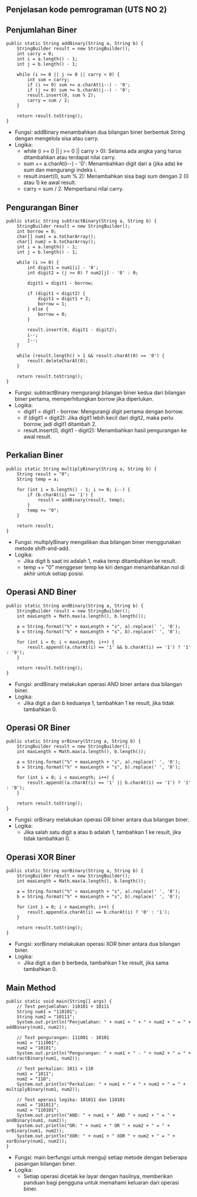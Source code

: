 ## Penjelasan kode pemrograman (UTS NO 2)

## Penjumlahan Biner
```
public static String addBinary(String a, String b) {
    StringBuilder result = new StringBuilder();
    int carry = 0;
    int i = a.length() - 1;
    int j = b.length() - 1;
    
    while (i >= 0 || j >= 0 || carry > 0) {
        int sum = carry;
        if (i >= 0) sum += a.charAt(i--) - '0';
        if (j >= 0) sum += b.charAt(j--) - '0';
        result.insert(0, sum % 2);
        carry = sum / 2;
    }
    
    return result.toString();
}
```
* Fungsi: addBinary menambahkan dua bilangan biner berbentuk String dengan mengelola sisa atau carry.
* Logika:
    * while (i >= 0 || j >= 0 || carry > 0): Selama ada angka yang harus ditambahkan atau terdapat nilai carry.
    * sum += a.charAt(i--) - '0': Menambahkan digit dari a (jika ada) ke sum dan mengurangi indeks i.
    * result.insert(0, sum % 2): Menambahkan sisa bagi sum dengan 2 (0 atau 1) ke awal result.
    * carry = sum / 2: Memperbarui nilai carry.

## Pengurangan Biner
```
public static String subtractBinary(String a, String b) {
    StringBuilder result = new StringBuilder();
    int borrow = 0;
    char[] num1 = a.toCharArray();
    char[] num2 = b.toCharArray();
    int i = a.length() - 1;
    int j = b.length() - 1;
    
    while (i >= 0) {
        int digit1 = num1[i] - '0';
        int digit2 = (j >= 0) ? num2[j] - '0' : 0;
        
        digit1 = digit1 - borrow;
        
        if (digit1 < digit2) {
            digit1 = digit1 + 2;
            borrow = 1;
        } else {
            borrow = 0;
        }
        
        result.insert(0, digit1 - digit2);
        i--;
        j--;
    }
    
    while (result.length() > 1 && result.charAt(0) == '0') {
        result.deleteCharAt(0);
    }
    
    return result.toString();
}
```
* Fungsi: subtractBinary mengurangi bilangan biner kedua dari bilangan biner pertama, memperhitungkan borrow jika diperlukan.
* Logika:
    * digit1 = digit1 - borrow: Mengurangi digit pertama dengan borrow.
    * if (digit1 < digit2): Jika digit1 lebih kecil dari digit2, maka perlu borrow, jadi digit1 ditambah 2.
    * result.insert(0, digit1 - digit2): Menambahkan hasil pengurangan ke awal result.

## Perkalian Biner
```
public static String multiplyBinary(String a, String b) {
    String result = "0";
    String temp = a;
    
    for (int i = b.length() - 1; i >= 0; i--) {
        if (b.charAt(i) == '1') {
            result = addBinary(result, temp);
        }
        temp += "0";
    }
    
    return result;
}
```
* Fungsi: multiplyBinary mengalikan dua bilangan biner menggunakan metode shift-and-add.
* Logika:
    * Jika digit b saat ini adalah 1, maka temp ditambahkan ke result.
    * temp += "0" menggeser temp ke kiri dengan menambahkan nol di akhir untuk setiap posisi.

## Operasi AND Biner
```
public static String andBinary(String a, String b) {
    StringBuilder result = new StringBuilder();
    int maxLength = Math.max(a.length(), b.length());
    
    a = String.format("%" + maxLength + "s", a).replace(' ', '0');
    b = String.format("%" + maxLength + "s", b).replace(' ', '0');
    
    for (int i = 0; i < maxLength; i++) {
        result.append((a.charAt(i) == '1' && b.charAt(i) == '1') ? '1' : '0');
    }
    
    return result.toString();
}
```
* Fungsi: andBinary melakukan operasi AND biner antara dua bilangan biner.
* Logika:
    * Jika digit a dan b keduanya 1, tambahkan 1 ke result, jika tidak tambahkan 0.

## Operasi OR Biner
```
public static String orBinary(String a, String b) {
    StringBuilder result = new StringBuilder();
    int maxLength = Math.max(a.length(), b.length());
    
    a = String.format("%" + maxLength + "s", a).replace(' ', '0');
    b = String.format("%" + maxLength + "s", b).replace(' ', '0');
    
    for (int i = 0; i < maxLength; i++) {
        result.append((a.charAt(i) == '1' || b.charAt(i) == '1') ? '1' : '0');
    }
    
    return result.toString();
}
```
* Fungsi: orBinary melakukan operasi OR biner antara dua bilangan biner.
* Logika:
    * Jika salah satu digit a atau b adalah 1, tambahkan 1 ke result, jika tidak tambahkan 0.

## Operasi XOR Biner
```
public static String xorBinary(String a, String b) {
    StringBuilder result = new StringBuilder();
    int maxLength = Math.max(a.length(), b.length());
    
    a = String.format("%" + maxLength + "s", a).replace(' ', '0');
    b = String.format("%" + maxLength + "s", b).replace(' ', '0');
    
    for (int i = 0; i < maxLength; i++) {
        result.append(a.charAt(i) == b.charAt(i) ? '0' : '1');
    }
    
    return result.toString();
}
```
* Fungsi: xorBinary melakukan operasi XOR biner antara dua bilangan biner.
* Logika:
    * Jika digit a dan b berbeda, tambahkan 1 ke result, jika sama tambahkan 0.

## Main Method
```
public static void main(String[] args) {
    // Test penjumlahan: 110101 + 10111
    String num1 = "110101";
    String num2 = "10111";
    System.out.println("Penjumlahan: " + num1 + " + " + num2 + " = " + addBinary(num1, num2));
    
    // Test pengurangan: 111001 - 10101
    num1 = "111001";
    num2 = "10101";
    System.out.println("Pengurangan: " + num1 + " - " + num2 + " = " + subtractBinary(num1, num2));
    
    // Test perkalian: 1011 × 110
    num1 = "1011";
    num2 = "110";
    System.out.println("Perkalian: " + num1 + " × " + num2 + " = " + multiplyBinary(num1, num2));
    
    // Test operasi logika: 101011 dan 110101
    num1 = "101011";
    num2 = "110101";
    System.out.println("AND: " + num1 + " AND " + num2 + " = " + andBinary(num1, num2));
    System.out.println("OR: " + num1 + " OR " + num2 + " = " + orBinary(num1, num2));
    System.out.println("XOR: " + num1 + " XOR " + num2 + " = " + xorBinary(num1, num2));
}
```
* Fungsi: main berfungsi untuk menguji setiap metode dengan beberapa pasangan bilangan biner.
* Logika:
    * Setiap operasi dicetak ke layar dengan hasilnya, memberikan panduan bagi pengguna untuk memahami keluaran dari operasi biner.